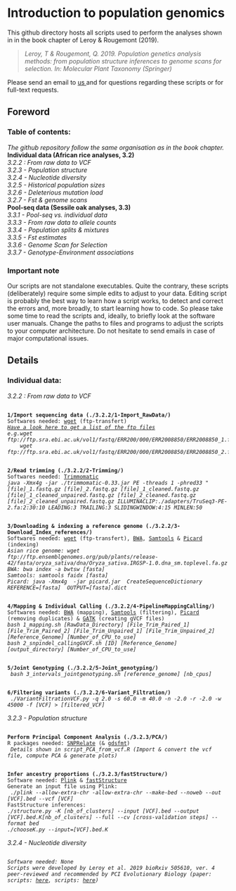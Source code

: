 # Introduction to population genomics
This github directory hosts all scripts used to perform the analyses shown in in the book chapter of Leroy & Rougemont (2019).

>*Leroy, T & Rougemont, Q. 2019. Population genetics analysis methods: from population structure inferences to genome scans for selection. In: Molecular Plant Taxonomy (Springer)*

Please send an email to <a href="mailto:thibault.leroy@umontpellier.fr;quentinrougemont@orange.fr?subject=[Intro2popGenomics-Github]">us </a> and for questions regarding these scripts or for full-text requests.

## Foreword

### Table of contents:<br/>
*The github repository follow the same organisation as in the book chapter.*<br/>
**Individual data (African rice analyses, 3.2)**<br/>
*3.2.2 : From raw data to VCF*<br/>
*3.2.3 - Population structure*<br/>
*3.2.4 - Nucleotide diversity*<br/>
*3.2.5 - Historical population sizes*<br/>
*3.2.6 - Deleterious mutation load*<br/>
*3.2.7 - Fst & genome scans*<br/>
**Pool-seq data (Sessile oak analyses, 3.3)** <br/>
*3.3.1 - Pool-seq vs. individual data* <br/>
*3.3.3 - From raw data to allele counts* <br/>
*3.3.4 - Population splits & mixtures* <br/>
*3.3.5 - Fst estimates* <br/>
*3.3.6 - Genome Scan for Selection* <br/>
*3.3.7 - Genotype-Environment associations* <br/>


### Important note
Our scripts are not standalone executables. Quite the contrary, these scripts (deliberately) require some simple edits to adjust to your data. Editing script is probably the best way to learn how a script works, to detect and correct the errors and, more broadly, to start learning how to code. So please take some time to read the scripts and, ideally, to briefly look at the software user manuals. Change the paths to files and programs to adjust the scripts to your computer architecture. Do not hesitate to send emails in case of major computational issues. 


## Details
### Individual data:</br>
*3.2.2 : From raw data to VCF*</br>

<pre><code>
<strong>1/Import sequencing data (./3.2.2/1-Import_RawData/)</strong>
Softwares needed: <a href="https://www.gnu.org/software/wget/">wget</a> (ftp-transfert)
<em><a href="https://www.ebi.ac.uk/ena/data/view/PRJEB21312">Have a look here to get a list of the ftp files</a>
e.g.wget ftp://ftp.sra.ebi.ac.uk/vol1/fastq/ERR200/000/ERR2008850/ERR2008850_1.fastq.gz
    wget ftp://ftp.sra.ebi.ac.uk/vol1/fastq/ERR200/000/ERR2008850/ERR2008850_2.fastq.gz</em>
</code></pre>

<pre><code>
<strong>2/Read trimming (./3.2.2/2-Trimming/)</strong>
Softwares needed: <a href="https://github.com/timflutre/trimmomatic">Trimmomatic</a>
<em>java -Xmx4g -jar ./trimmomatic-0.33.jar PE -threads 1 -phred33 "[file]_1.fastq.gz [file]_2.fastq.gz [file]_1_cleaned.fastq.gz [file]_1_cleaned_unpaired.fastq.gz [file]_2_cleaned.fastq.gz [file]_2_cleaned_unpaired.fastq.gz ILLUMINACLIP:./adapters/TruSeq3-PE-2.fa:2:30:10 LEADING:3 TRAILING:3 SLIDINGWINDOW:4:15 MINLEN:50</em>
</pre></code>

<pre><code>
<strong>3/Downloading & indexing a reference genome (./3.2.2/3-Download_Index_references/)</strong>
Softwares needed: <a href="https://www.gnu.org/software/wget/">wget</a> (ftp-transfert), <a href="https://sourceforge.net/projects/bio-bwa/files/">BWA</a>, <a href="http://samtools.sourceforge.net/">Samtools</a> & <a href="https://broadinstitute.github.io/picard/">Picard</a> (indexing) 
<em>Asian rice genome: wget ftp://ftp.ensemblgenomes.org/pub/plants/release-42/fasta/oryza_sativa/dna/Oryza_sativa.IRGSP-1.0.dna_sm.toplevel.fa.gz
BWA: bwa index -a bwtsw [fasta]
Samtools: samtools faidx [fasta]
Picard: java -Xmx4g  -jar picard.jar  CreateSequenceDictionary REFERENCE=[fasta]  OUTPUT=[fasta].dict </em>
</pre></code>

<pre><code>
<strong>4/Mapping & Individual Calling (./3.2.2/4-PipelineMappingCalling/)</strong>
Softwares needed: <a href="https://sourceforge.net/projects/bio-bwa/files/">BWA</a> (mapping), <a href="http://samtools.sourceforge.net/">Samtools</a> (filtering), <a href="https://broadinstitute.github.io/picard/">Picard</a> (removing duplicates) & <a href="https://software.broadinstitute.org/gatk/download/">GATK</a> (creating gVCF files)
<em>bash 1_mapping.sh [RawData_Directory] [File_Trim_Paired_1] [File_Trim_Paired_2] [File_Trim_Unpaired_1] [File_Trim_Unpaired_2] [Reference_Genome] [Number_of_CPU_to_use]
bash 2_snpindel_callingGVCF.sh [ID] [Reference_Genome] [output_directory] [Number_of_CPU_to_use] </em>
</pre></code>

<pre><code>
<strong>5/Joint Genotyping (./3.2.2/5-Joint_genotyping/)</strong>
<em> bash 3_intervals_jointgenotyping.sh [reference_genome] [nb_cpus]  </em>
</pre></code>

<pre><code>
<strong>6/Filtering variants (./3.2.2/6-Variant_Filtration/)</strong>
<em> ./VariantFiltrationVCF.py -q 2.0 -s 60.0 -m 40.0 -n -2.0 -r -2.0 -w 45000 -f [VCF] > [filtered_VCF] </em>
</pre></code>

*3.2.3 - Population structure*</br>
<pre><code>
<strong>Perform Principal Component Analysis (./3.2.3/PCA/)</strong>
R packages needed: <a href="https://bioconductor.org/packages/release/bioc/html/SNPRelate.html/">SNPRelate</a> (& <a href="https://bioconductor.org/packages/release/bioc/html/gdsfmt.html/">gdsfmt</a>)
<em> Details shown in script_PCA_from_vcf.R (Import & convert the vcf file, compute PCA & generate plots) </em>
</pre></code>

<pre><code>
<strong>Infer ancestry proportions (./3.2.3/fastStructure/)</strong>
Software needed: <a href="https://www.cog-genomics.org/plink2/">Plink</a> & <a href="https://rajanil.github.io/fastStructure/">fastStructure</a>
Generate an input file using Plink:
<em> ./plink --allow-extra-chr -allow-extra-chr --make-bed --noweb --out [VCF].bed --vcf [VCF] </em>
FastStructure inferences:
<em>./structure.py -K [nb_of_clusters] --input [VCF].bed --output [VCF].bed.K[nb_of_clusters] --full --cv [cross-validation steps] --format bed
./chooseK.py --input=[VCF].bed.K
</pre></code>

*3.2.4 - Nucleotide diversity*<br/>
<pre><code>
Software needed: None
Scripts were developed by Leroy et al. 2019 bioRxiv 505610, ver. 4 peer-reviewed and recommended by PCI Evolutionary Biology (paper: scripts: <a href="https://www.biorxiv.org/content/biorxiv/early/2019/05/24/505610.full.pdf">here</a>, scripts: <a href="https://figshare.com/s/122efbec2e3632188674">here</a>)
</pre></code>
